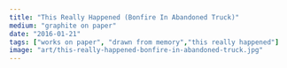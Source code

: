 ```yaml
---
title: "This Really Happened (Bonfire In Abandoned Truck)"
medium: "graphite on paper"
date: "2016-01-21"
tags: ["works on paper", "drawn from memory","this really happened"]
image: "art/this-really-happened-bonfire-in-abandoned-truck.jpg"
---
```

